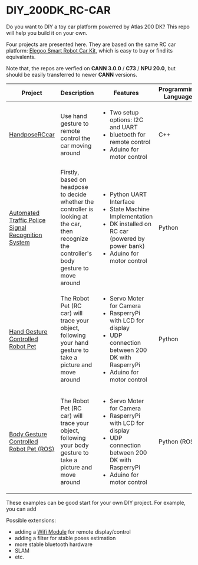 # **DIY_200DK_RC-CAR**

Do you want to DIY a toy car platform powerred by Atlas 200 DK? This repo will help you build it on your own.

Four projects are presented here. They are based on the same RC car platform: [Elegoo Smart Robot Car Kit](https://www.amazon.ca/ELEGOO-Ultrasonic-Bluetooth-Intelligent-Educational/dp/B07485YQP8), which is easy to buy or find its equivalents.

Note that, the repos are verfied on **CANN 3.0.0** / **C73** / **NPU 20.0**, but should be easily transferred to newer **CANN** versions.


| Project | Description | Features | Programming Language | Used Models |
| ------ | ------ | ------ |  ------ | ------ |
| [HandposeRCcar](https://github.com/Atlas200dk/sample-handposeRCcar) | Use hand gesture to remote control the car moving around | <ul><li>Two setup options: I2C and UART</li> <li>bluetooth for remote control</li> <li>Aduino for motor control</li> </ul>| C++ | handpose |
| [Automated Traffic Police Signal Recognition System](https://github.com/kelvinkoon/ece491-group30) | Firstly, based on headpose to decide whether the controller is looking at the car, then recognize the controller's body gesture to move around | <ul><li>Python UART Interface</li> <li>State Machine Implementation</li> <li>DK installed on RC car (powered by power bank)</li> <li>Aduino for motor control</li></ul> | Python | <ul><li>bodypose</li> <li>object detection </li> <li> headpose </li></ul>  |
| [Hand Gesture Controlled Robot Pet](https://github.com/diannakan1998/hand_gesture_controlled_robot_pet) | The Robot Pet (RC car) will trace your object, following your hand gesture to take a picture and move around  | <ul><li>Servo Moter for Camera</li> <li>RasperryPi with LCD for display</li> <li>UDP connection between 200 DK with RasperryPi </li> <li>Aduino for motor control </li></ul>| Python | <ul><li>handpose </li> <li>hand detection</li><li> object detection </li></ul> |
| [Body Gesture Controlled Robot Pet (ROS)](https://github.com/Ascend-Huawei/gesture_controlled_robot_pet) | The Robot Pet (RC car) will trace your object, following your body gesture to take a picture and move around  | <ul><li>Servo Moter for Camera</li> <li>RasperryPi with LCD for display</li> <li>UDP connection between 200 DK with RasperryPi </li> <li>Aduino for motor control </li></ul>| Python (ROS) | <ul><li>bodypose </li> </ul> |

These examples can be good start for your own DIY project. For example, you can add 

Possible extensions: 
- adding a [Wifi Module](https://www.amazon.ca/TP-LINK-TL-WR902AC-Wireless-Travel-Router/dp/B01N5RCZQH?th=1) for remote display/control
- adding a filter for stable poses estimation
- more stable bluetooth hardware
- SLAM
- etc. 
